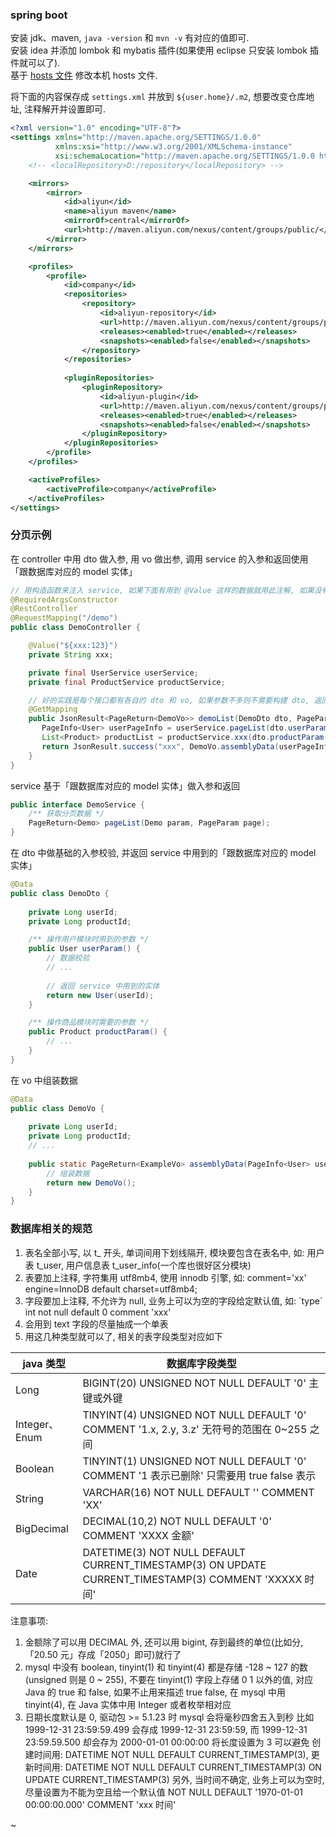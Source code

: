 
### spring boot

安装 jdk、maven, `java -version` 和 `mvn -v` 有对应的值即可.  
安装 idea 并添加 lombok 和 mybatis 插件(如果使用 eclipse 只安装 lombok 插件就可以了).  
基于 [hosts 文件](document/hosts.md) 修改本机 hosts 文件.

将下面的内容保存成 `settings.xml` 并放到 `${user.home}/.m2`, 想要改变仓库地址, 注释解开并设置即可.
```xml
<?xml version="1.0" encoding="UTF-8"?>
<settings xmlns="http://maven.apache.org/SETTINGS/1.0.0"
          xmlns:xsi="http://www.w3.org/2001/XMLSchema-instance"
          xsi:schemaLocation="http://maven.apache.org/SETTINGS/1.0.0 http://maven.apache.org/xsd/settings-1.0.0.xsd">
    <!-- <localRepository>D:/repository</localRepository> -->

    <mirrors>
        <mirror>
            <id>aliyun</id>
            <name>aliyun maven</name>
            <mirrorOf>central</mirrorOf>
            <url>http://maven.aliyun.com/nexus/content/groups/public/</url>
        </mirror>
    </mirrors>

    <profiles>
        <profile>
            <id>company</id>
            <repositories>
                <repository>
                    <id>aliyun-repository</id>
                    <url>http://maven.aliyun.com/nexus/content/groups/public/</url>
                    <releases><enabled>true</enabled></releases>
                    <snapshots><enabled>false</enabled></snapshots>
                </repository>
            </repositories>
            
            <pluginRepositories>
                <pluginRepository>
                    <id>aliyun-plugin</id>
                    <url>http://maven.aliyun.com/nexus/content/groups/public/</url>
                    <releases><enabled>true</enabled></releases>
                    <snapshots><enabled>false</enabled></snapshots>
                </pluginRepository>
            </pluginRepositories>
        </profile>
    </profiles>

    <activeProfiles>
        <activeProfile>company</activeProfile>
    </activeProfiles>
</settings>
```


### 分页示例

在 controller 中用 dto 做入参, 用 vo 做出参, 调用 service 的入参和返回使用「跟数据库对应的 model 实体」
```java
// 用构造函数来注入 service, 如果下面有用到 @Value 这样的数据就用此注解, 如果没有, 可以用 @AllArgsConstructor 注解
@RequiredArgsConstructor
@RestController
@RequestMapping("/demo")
public class DemoController {

    @Value("${xxx:123}")
    private String xxx;

    private final UserService userService;
    private final ProductService productService;

    // 好的实践是每个接口都有各自的 dto 和 vo, 如果参数不多则不需要构建 dto, 返回只有一个字段也不用新建 vo
    @GetMapping
    public JsonResult<PageReturn<DemoVo>> demoList(DemoDto dto, PageParam page) {
       PageInfo<User> userPageInfo = userService.pageList(dto.userParam(), page);
       List<Product> productList = productService.xxx(dto.productParam());
       return JsonResult.success("xxx", DemoVo.assemblyData(userPageInfo, productList));
    }
}
```

service 基于「跟数据库对应的 model 实体」做入参和返回
```java
public interface DemoService {
    /** 获取分页数据 */
    PageReturn<Demo> pageList(Demo param, PageParam page);
}
```

在 dto 中做基础的入参校验, 并返回 service 中用到的「跟数据库对应的 model 实体」
```java
@Data
public class DemoDto {
    
    private Long userId;
    private Long productId;

    /** 操作用户模块时用到的参数 */
    public User userParam() {
        // 数据校验
        // ...
        
        // 返回 service 中用到的实体
        return new User(userId);
    }

    /** 操作商品模块时需要的参数 */
    public Product productParam() {
        // ...
    }
}
```

在 vo 中组装数据
```java
@Data
public class DemoVo {
    
    private Long userId;
    private Long productId;
    // ...
    
    public static PageReturn<ExampleVo> assemblyData(PageInfo<User> userPageInfo, List<Product> productList) {
        // 组装数据
        return new DemoVo();
    }
}
```


### 数据库相关的规范

1. 表名全部小写, 以 t_ 开头, 单词间用下划线隔开, 模块要包含在表名中, 如: 用户表 t_user, 用户信息表 t_user_info(一个库也很好区分模块)
2. 表要加上注释, 字符集用 utf8mb4, 使用 innodb 引擎, 如:  comment='xx' engine=InnoDB default charset=utf8mb4;
3. 字段要加上注释, 不允许为 null, 业务上可以为空的字段给定默认值, 如: \`type\` int not null default 0 comment 'xxx'
4. 会用到 text 字段的尽量抽成一个单表
5. 用这几种类型就可以了, 相关的表字段类型对应如下

| java 类型     | 数据库字段类型                                                                                             |
| ------------- | -------------------------------------------------------------------------------------------------------- |
| Long          | BIGINT(20)    UNSIGNED NOT NULL DEFAULT '0'                                  主键或外键                   |
| Integer、Enum | TINYINT(4)    UNSIGNED NOT NULL DEFAULT '0' COMMENT '1.x, 2.y, 3.z'          无符号的范围在 0~255 之间     |
| Boolean       | TINYINT(1)    UNSIGNED NOT NULL DEFAULT '0' COMMENT '1 表示已删除'            只需要用 true false 表示     |
| String        | VARCHAR(16)   NOT NULL DEFAULT '' COMMENT 'XX'                                                          |
| BigDecimal    | DECIMAL(10,2) NOT NULL DEFAULT '0' COMMENT 'XXXX 金额'                                                  |
| Date          | DATETIME(3)   NOT NULL DEFAULT CURRENT_TIMESTAMP(3) ON UPDATE CURRENT_TIMESTAMP(3) COMMENT 'XXXXX 时间' |

注意事项:
1. 金额除了可以用 DECIMAL 外, 还可以用 bigint, 存到最终的单位(比如分,「20.50 元」存成「2050」即可)就行了
2. mysql 中没有 boolean, tinyint(1) 和 tinyint(4) 都是存储 -128 ~ 127 的数(unsigned 则是 0 ~ 255),
   不要在 tinyint(1) 字段上存储 0 1 以外的值, 对应 Java 的 true 和 false,
   如果不止用来描述 true false, 在 mysql 中用 tinyint(4), 在 Java 实体中用 Integer 或者枚举相对应
3. 日期长度默认是 0, 驱动包 >= 5.1.23 时 mysql 会将毫秒四舍五入到秒
   比如 1999-12-31 23:59:59.499 会存成 1999-12-31 23:59:59, 而 1999-12-31 23:59.59.500 却会存为 2000-01-01 00:00:00
   将长度设置为 3 可以避免
     创建时间用: DATETIME NOT NULL DEFAULT CURRENT_TIMESTAMP(3),
     更新时间用: DATETIME NOT NULL DEFAULT CURRENT_TIMESTAMP(3) ON UPDATE CURRENT_TIMESTAMP(3)
   另外, 当时间不确定, 业务上可以为空时, 尽量设置为不能为空且给一个默认值 NOT NULL DEFAULT '1970-01-01 00:00:00.000' COMMENT 'xxx 时间'

~
